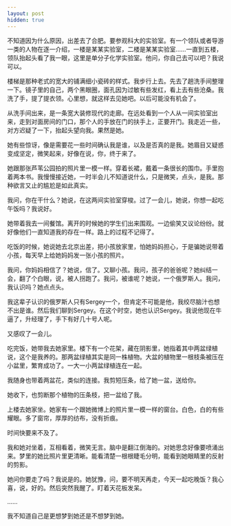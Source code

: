 ```yaml
---
layout: post
hidden: true
---
```


不知道因为什么原因，出差去了合肥。要参观科大的实验室。有一个领队或者导游一类的人物在逐一介绍，一楼是某某实验室，二楼是某某实验室……一直到五楼，领队抬起头看了我一眼，这里是单分子化学实验室。他问，你自己去可以吧？我说可以。

楼梯是那种老式的宽大的铺满细小瓷砖的样式。我步行上去。先去了趟洗手间整理一下。镜子里的自己，两个黑眼圈，面孔因为过敏有些发红，看上去有些沧桑。我洗了手，提了提衣领。心里想，就这样去见她吧。以后可能没有机会了。

从洗手间出来，是一条宽大装修现代的走廊。在远处看到一个人从一间实验室出来，走到对面房间的门口，那个人的手放在门的扶手上，正要开门。我走近一些，对方迟疑了一下，抬起头望向我。果然是她。

她有些惊讶，像是需要花一些时间确认我是谁，以及是否真的是我。她眉目又疑惑变成坚定，微笑起来，好像在说，你，终于来了。

她跟那张芦苇公园拍的照片里一模一样。穿着长裙，戴着一条很长的围巾。手里抱着两本书。我慢慢接近她，一时半会儿不知道说什么，只是微笑，点头，是我。那种欲言又止的尴尬是如此真实。

我问，你在干什么？她说，在这两间实验室穿梭。过了一会儿，她说，你想一起吃午饭吗？我说好。

她带着我去一间餐馆。离开的时候她的学生们出来围观。一边偷笑又议论纷纷。就好像他们一直知道我的存在一样。路上的过程不记得了。

吃饭的时候，她说她去北京出差，把小孩放家里，怕她妈妈担心，于是骗她说带着小孩，每天早上给她妈妈发一张小孩的照片。

我问，你妈妈相信了？她说，信了。又聊小孩。我问，孩子的爸爸呢？她纠结一会，翻了个白眼，说，被人拐跑了。我问，被谁呢？她说，一个俄罗斯人。我问，我认识吗？她点点头。

我这辈子认识的俄罗斯人只有Sergey一个，但肯定不可能是他，我绞尽脑汁也想不出是谁。然后我们聊到Sergey。在这个时空，她也认识Sergey。我说他现在牛逼了，升经理了，手下有好几十号人呢。

又感叹了一会儿。

吃完饭，她带我去她家里。楼下有一个花架，藏在阴影里，她指着其中两盆绿植说，这个是我养的。那两盆绿植其实是同一株植物。大盆的植物里一根枝条被压在小盆里，繁育成功了。一大一小两盆绿植连在一起。

我随身也带着两盆花，类似的连接。我剪短压条，给了她一盆，送给你。

她收下，也剪断那个植物的压条枝，把一盆给了我。

上楼去她家坐。她家有一个跟她微博上的照片里一模一样的窗台。白色，白的有些耀眼。多了窗帘，厚厚的纺布，没有折痕。

时间快要来不及了。

我和她对坐着，互相看着，微笑无言。脑中是翻江倒海的。对她思念好像要喷涌出来。梦里的她比照片里更清晰。能看清楚一根根睫毛分明，能看到她眼睛里的反射的剪影。

她问你要走了吗？我说是的。她犹豫，问，要不明天再走，今天一起吃晚饭？我心喜，说，好的。然后突然我醒了。盯着天花板发呆。

……

我不知道自己是更想梦到她还是不想梦到她。
